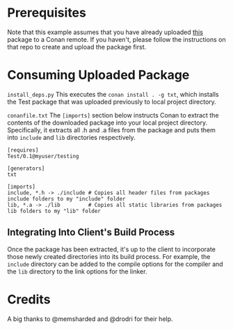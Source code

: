 # Prerequisites
Note that this example assumes that you have already uploaded [this](https://github.com/shreyasbharath/conan-package-binary-example) package to a Conan remote.
If you haven't, please follow the instructions on that repo to create and upload the package first.

# Consuming Uploaded Package
`install_deps.py`
This executes the `conan install . -g txt`, which installs the Test package that was uploaded previously to local project directory.

`conanfile.txt`
 The `[imports]` section below instructs Conan to extract the contents of the downloaded package into your local project directory. Specifically, it extracts all .h and .a files from the package and puts them into `include` and `lib` directories respectively.
 
    [requires]
    Test/0.1@myuser/testing

    [generators]
    txt

    [imports]
    include, *.h -> ./include # Copies all header files from packages include folders to my "include" folder
    lib, *.a -> ./lib         # Copies all static libraries from packages lib folders to my "lib" folder
    
## Integrating Into Client's Build Process
Once the package has been extracted, it's up to the client to incorporate those newly created directories into its build process. For example, the `include` directory can be added to the compile options for the compiler and the `lib` directory to the link options for the linker.

# Credits
A big thanks to @memsharded and @drodri for their help.

